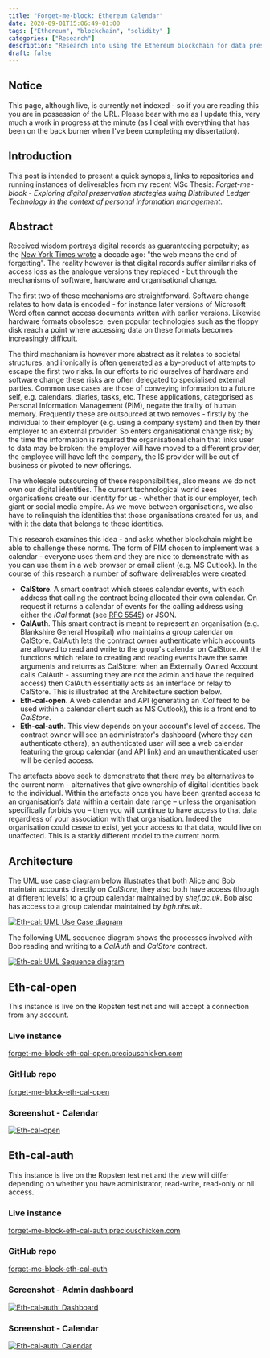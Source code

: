 ```yaml
---
title: "Forget-me-block: Ethereum Calendar"
date: 2020-09-01T15:06:49+01:00
tags: ["Ethereum", "blockchain", "solidity" ]
categories: ["Research"]
description: "Research into using the Ethereum blockchain for data preservation."
draft: false
---
```


## Notice

This page, although live, is currently not indexed - so if you are reading this you are in possession of the URL.  Please bear with me as I update this, very much a work in progress at the minute (as I deal with everything that has been on the back burner when I've been completing my dissertation).


## Introduction

This post is intended to present a quick synopsis, links to repositories and running instances of deliverables from my recent MSc Thesis: *Forget-me-block - Exploring digital preservation strategies using Distributed Ledger Technology in the context of personal information management*.

## Abstract

Received wisdom portrays digital records as guaranteeing perpetuity; as the [New York Times wrote](https://www.nytimes.com/2010/07/25/magazine/25privacy-t2.html) a decade ago: "the web means the end of forgetting".  The reality however is that digital records suffer similar risks of access loss as the analogue versions they replaced - but through the mechanisms of software, hardware and organisational change.

The first two of these mechanisms are straightforward.  Software change relates to how data is encoded - for instance later versions of Microsoft Word often cannot access documents written with earlier versions.  Likewise hardware formats obsolesce; even popular technologies such as the floppy disk reach a point where accessing data on these formats becomes increasingly difficult.

The third mechanism is however more abstract as it relates to societal structures, and ironically is often generated as a by-product of attempts to escape the first two risks.  In our efforts to rid ourselves of hardware and software change these risks are often delegated to specialised external parties.  Common use cases are those of conveying information to a future self, e.g. calendars, diaries, tasks, etc.  These applications, categorised as Personal Information Management (PIM), negate the frailty of human memory.  Frequently these are outsourced at two removes - firstly by the individual to their employer (e.g. using a company system) and then by their employer to an external provider.  So enters organisational change risk; by the time the information is required the organisational chain that links user to data may be broken: the employer will have moved to a different provider, the employee will have left the company, the IS provider will be out of business or pivoted to new offerings.  

The wholesale outsourcing of these responsibilities, also means we do not own our digital identities. The current technological world sees organisations create our identity for us - whether that is our employer, tech giant or social media empire.  As we move between organisations, we also have to relinquish the identities that those organisations created for us, and with it the data that belongs to those identities. 

This research examines this idea - and asks whether blockchain might be able to challenge these norms.  The form of PIM chosen to implement was a calendar - everyone uses them and they are nice to demonstrate with as you can use them in a web browser or email client (e.g. MS Outlook).  In the course of this research a number of software deliverables were created:

- **CalStore**.  A smart contract which stores calendar events, with each address that calling the contract being allocated their own calendar.  On request it returns a calendar of events for the calling address using either the *iCal* format (see [RFC 5545](https://tools.ietf.org/html/rfc5545)) or JSON.
- **CalAuth**.  This smart contract is meant to represent an organisation (e.g. Blankshire General Hospital) who maintains a group calendar on CalStore.  CalAuth lets the contract owner authenticate which accounts are allowed to read and write to the group's calendar on CalStore.  All the functions which relate to creating and reading events have the same arguments and returns as CalStore: when an Externally Owned Account calls CalAuth - assuming they are not the admin and have the required access) then CalAuth essentially acts as an interface or relay to CalStore.  This is illustrated at the Architecture section below.
- **Eth-cal-open**.  A web calendar and API (generating an *iCal* feed to be used within a calendar client such as MS Outlook), this is a front end to *CalStore*.
- **Eth-cal-auth**.  This view depends on your account's level of access.  The contract owner will see an administrator's dashboard (where they can authenticate others), an authenticated user will see a web calendar featuring the group calendar (and API link) and an unauthenticated user will be denied access.

The artefacts above seek to demonstrate that there may be alternatives to the current norm - alternatives that give ownership of digital identities back to the individual. Within the artefacts once you have been granted access to an organisation’s data within a certain date range – unless the organisation specifically forbids you – then you will continue to have access to that data regardless of your association with that organisation. Indeed the organisation could cease to exist, yet your access to that data, would live on unaffected. This is a starkly different model to the current norm.

## Architecture

The UML use case diagram below illustrates that both Alice and Bob maintain accounts directly on *CalStore*, they also both have access (though at different levels) to a group calendar maintained by *shef.ac.uk*.  Bob also has access to a group calendar maintained by *bgh.nhs.uk*.

[![Eth-cal: UML Use Case diagram](https://www.preciouschicken.com/blog/images/ethcal-Use_Case_Architecture.png)](https://www.preciouschicken.com/blog/images/ethcal-Use_Case_Architecture.png)

The following UML sequence diagram shows the processes involved with Bob reading and writing to a *CalAuth* and *CalStore* contract.

[![Eth-cal: UML Sequence diagram](https://www.preciouschicken.com/blog/images/ethcal-Sequence.png)](https://www.preciouschicken.com/blog/images/ethcal-Sequence.png)

## Eth-cal-open

This instance is live on the Ropsten test net and will accept a connection from any account.

### Live instance
[forget-me-block-eth-cal-open.preciouschicken.com](https://forget-me-block-eth-cal-open.preciouschicken.com/)

### GitHub repo
[forget-me-block-eth-cal-open](https://github.com/PreciousChicken/forget-me-block-eth-cal-open)

### Screenshot - Calendar
[![Eth-cal-open](https://www.preciouschicken.com/blog/images/ethcalopen-view.png)](https://www.preciouschicken.com/blog/images/ethcalopen-view.png)

## Eth-cal-auth

This instance is live on the Ropsten test net and the view will differ depending on whether you have administrator, read-write, read-only or nil access.

### Live instance
[forget-me-block-eth-cal-auth.preciouschicken.com](https://forget-me-block-eth-cal-auth.preciouschicken.com/)


### GitHub repo
[forget-me-block-eth-cal-auth](https://github.com/PreciousChicken/forget-me-block-eth-cal-auth)

### Screenshot - Admin dashboard
[![Eth-cal-auth: Dashboard](https://www.preciouschicken.com/blog/images/ethcalauth-dashboard.png)](https://www.preciouschicken.com/blog/images/ethcalauth-dashboard.png)

### Screenshot - Calendar
[![Eth-cal-auth: Calendar](https://www.preciouschicken.com/blog/images/ethcalauth-view.png)](https://www.preciouschicken.com/blog/images/ethcalauth-view.png)

